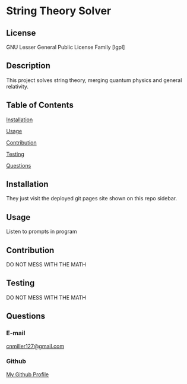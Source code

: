 # String Theory Solver

## License

GNU Lesser General Public License Family [lgpl]
## Description

This project solves string theory, merging quantum physics and general relativity.

## Table of Contents

[Installation](#Installation)

[Usage](#Usage)

[Contribution](#Contribution)

[Testing](#Testing)

[Questions](#Questions)

## Installation

They just visit the deployed git pages site shown on this repo sidebar.

## Usage

Listen to prompts in program

## Contribution

DO NOT MESS WITH THE MATH

## Testing

DO NOT MESS WITH THE MATH

## Questions

### E-mail

cnmiller127@gmail.com

### Github

[My Github Profile](https://github.com/cnmiller127) 
